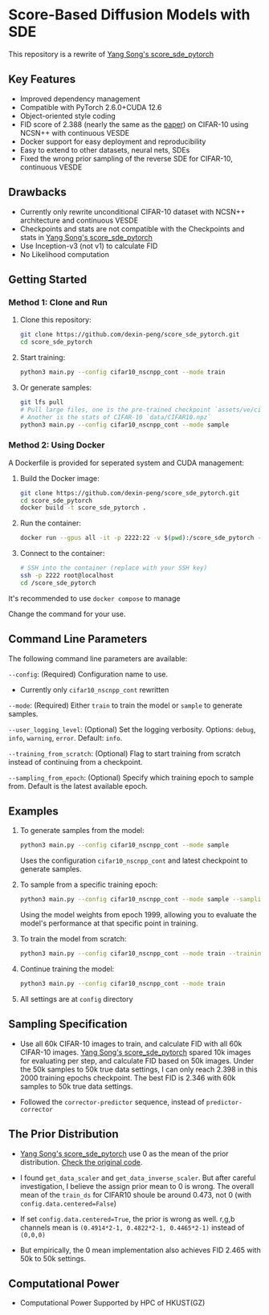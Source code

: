 # Score-Based Diffusion Models with SDE

This repository is a rewrite of [Yang Song's score_sde_pytorch](https://github.com/yang-song/score_sde_pytorch)

## Key Features

- Improved dependency management
- Compatible with PyTorch 2.6.0+CUDA 12.6
- Object-oriented style coding
- FID score of 2.388 (nearly the same as the [paper](https://arxiv.org/abs/2011.13456)) on CIFAR-10 using NCSN++ with continuous VESDE
- Docker support for easy deployment and reproducibility
- Easy to extend to other datasets, neural nets, SDEs
- Fixed the wrong prior sampling of the reverse SDE for CIFAR-10, continuous VESDE

## Drawbacks

- Currently only rewrite unconditional CIFAR-10 dataset with NCSN++ architecture and continuous VESDE
- Checkpoints and stats are not compatible with the Checkpoints and stats in [Yang Song's score_sde_pytorch](https://github.com/yang-song/score_sde_pytorch)
- Use Inception-v3 (not v1) to calculate FID
- No Likelihood computation

## Getting Started

### Method 1: Clone and Run

1. Clone this repository:
   ```bash
   git clone https://github.com/dexin-peng/score_sde_pytorch.git
   cd score_sde_pytorch
   ```

2. Start training:
   ```bash
   python3 main.py --config cifar10_nscnpp_cont --mode train
   ```

3. Or generate samples:
   ```bash
   git lfs pull
   # Pull large files, one is the pre-trained checkpoint `assets/ve/cifar10_nscnpp_cont/ckpt/epoch_1999.pth`
   # Another is the stats of CIFAR-10 `data/CIFAR10.npz`
   python3 main.py --config cifar10_nscnpp_cont --mode sample
   ```

### Method 2: Using Docker

A Dockerfile is provided for seperated system and CUDA management:

1. Build the Docker image:
   ```bash
   git clone https://github.com/dexin-peng/score_sde_pytorch.git
   cd score_sde_pytorch
   docker build -t score_sde_pytorch .
   ```

2. Run the container:
   ```bash
   docker run --gpus all -it -p 2222:22 -v $(pwd):/score_sde_pytorch -d score_sde_pytorch
   ```

3. Connect to the container:
   ```bash
   # SSH into the container (replace with your SSH key)
   ssh -p 2222 root@localhost
   cd /score_sde_pytorch
   ```

It's recommended to use `docker compose` to manage

Change the command for your use.


## Command Line Parameters

The following command line parameters are available:

`--config`: (Required) Configuration name to use.

- Currently only `cifar10_nscnpp_cont` rewritten

`--mode`: (Required) Either `train` to train the model or `sample` to generate samples.

`--user_logging_level`: (Optional) Set the logging verbosity. Options: `debug`, `info`, `warning`, `error`. Default: `info`.

`--training_from_scratch`: (Optional) Flag to start training from scratch instead of continuing from a checkpoint.

`--sampling_from_epoch`: (Optional) Specify which training epoch to sample from. Default is the latest available epoch.

## Examples

1. To generate samples from the model:
   ```bash
   python3 main.py --config cifar10_nscnpp_cont --mode sample
   ```
   Uses the configuration `cifar10_nscnpp_cont` and latest checkpoint to generate samples.

2. To sample from a specific training epoch:
   ```bash
   python3 main.py --config cifar10_nscnpp_cont --mode sample --sampling_from_epoch 1999
   ```
   Using the model weights from epoch 1999, allowing you to evaluate the model's performance at that specific point in training.

3. To train the model from scratch:
   ```bash
   python3 main.py --config cifar10_nscnpp_cont --mode train --training_from_scratch
   ```

4. Continue training the model:
   ```bash
   python3 main.py --config cifar10_nscnpp_cont --mode train
   ```

5. All settings are at `config` directory


## Sampling Specification

- Use all 60k CIFAR-10 images to train, and calculate FID with all 60k CIFAR-10 images. [Yang Song's score_sde_pytorch](https://github.com/yang-song/score_sde_pytorch) spared 10k images for evaluating per step, and calculate FID based on 50k images. Under the 50k samples to 50k true data settings, I can only reach 2.398 in this 2000 training epochs checkpoint. The best FID is 2.346 with 60k samples to 50k true data settings.

- Followed the `corrector-predictor` sequence, instead of `predictor-corrector`

## The Prior Distribution

- [Yang Song's score_sde_pytorch](https://github.com/yang-song/score_sde_pytorch) use 0 as the mean of the prior distribution. [Check the original code](https://github.com/yang-song/score_sde_pytorch/blob/cb1f359f4aadf0ff9a5e122fe8fffc9451fd6e44/sde_lib.py#L238).

- I found `get_data_scaler` and `get_data_inverse_scaler`. But after careful investigation, I believe the assign prior mean to 0 is wrong. The overall mean of the `train_ds` for CIFAR10 shoule be around 0.473, not 0 (with `config.data.centered=False`)

- If set `config.data.centered=True`, the prior is wrong as well. r,g,b channels mean is `(0.4914*2-1, 0.4822*2-1, 0.4465*2-1)` instead of `(0,0,0)`

- But empirically, the 0 mean implementation also achieves FID 2.465 with 50k to 50k settings.

## Computational Power

- Computational Power Supported by HPC of HKUST(GZ)
